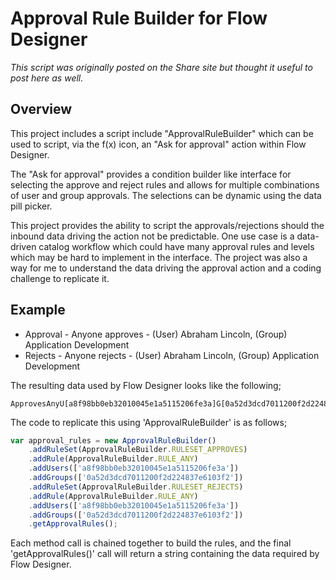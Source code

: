 # Approval Rule Builder for Flow Designer

*This script was originally posted on the Share site but thought it useful to post here as well.*

## Overview
This project includes a script include "ApprovalRuleBuilder" which can be used to script, via the f(x) icon, an "Ask for approval" action within Flow Designer.

The "Ask for approval" provides a condition builder like interface for selecting the approve and reject rules and allows for multiple combinations of user and group approvals. The selections can be dynamic using the data pill picker.

This project provides the ability to script the approvals/rejections should the inbound data driving the action not be predictable. One use case is a data-driven catalog workflow which could have many approval rules and levels which may be hard to implement in the interface. The project was also a way for me to understand the data driving the approval action and a coding challenge to replicate it.

## Example
- Approval - Anyone approves - (User) Abraham Lincoln, (Group) Application Development
- Rejects - Anyone rejects - (User) Abraham Lincoln, (Group) Application Development

The resulting data used by Flow Designer looks like the following;
```
ApprovesAnyU[a8f98bb0eb32010045e1a5115206fe3a]G[0a52d3dcd7011200f2d224837e6103f2]OrRejectsAnyU[a8f98bb0eb32010045e1a5115206fe3a]G[0a52d3dcd7011200f2d224837e6103f2]
```

The code to replicate this using 'ApprovalRuleBuilder' is as follows;

```javascript
var approval_rules = new ApprovalRuleBuilder()
    .addRuleSet(ApprovalRuleBuilder.RULESET_APPROVES)
    .addRule(ApprovalRuleBuilder.RULE_ANY)
    .addUsers(['a8f98bb0eb32010045e1a5115206fe3a'])
    .addGroups(['0a52d3dcd7011200f2d224837e6103f2'])
    .addRuleSet(ApprovalRuleBuilder.RULESET_REJECTS)
    .addRule(ApprovalRuleBuilder.RULE_ANY)
    .addUsers(['a8f98bb0eb32010045e1a5115206fe3a'])
    .addGroups(['0a52d3dcd7011200f2d224837e6103f2'])
    .getApprovalRules();
```    
Each method call is chained together to build the rules, and the final 'getApprovalRules()' call will return a string containing the data required by Flow Designer.
